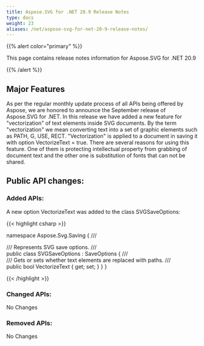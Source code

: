 ```yaml
---
title: Aspose.SVG for .NET 20.9 Release Notes
type: docs
weight: 23
aliases: /net/aspose-svg-for-net-20-9-release-notes/
---
```


{{% alert color="primary" %}}

This page contains release notes information for Aspose.SVG for .NET 20.9

{{% /alert %}}

## **Major Features**

As per the regular monthly update process of all APIs being offered by Aspose, we are honored to announce the September release of Aspose.SVG for .NET.
In this release we have added a new feature for "vectorization" of text elements inside SVG documents.  By the term "vectorization" we mean converting text into a set of graphic elements such as PATH, G, USE, RECT. "Vectorization" is applied to a document in saving it with option VectorizeText = true. There are several reasons for using this feature. One of them is protecting intellectual property from grabbing of document  text and the other one is substitution of fonts that can not be shared.

## **Public API changes:**

### **Added APIs:**

A new option VectorizeText was added to the class SVGSaveOptions:

{{< highlight csharp >}}

namespace Aspose.Svg.Saving
{
    /// <summary>
    /// Represents SVG save options.
    /// </summary>
    public class SVGSaveOptions : SaveOptions
    {
        /// <summary>
        /// Gets or sets whether text elements are replaced with paths.
        /// </summary>
        public bool VectorizeText { get; set; }
    }
}

{{< /highlight >}}

### **Changed APIs:**

No Changes

### **Removed APIs:**

No Changes
